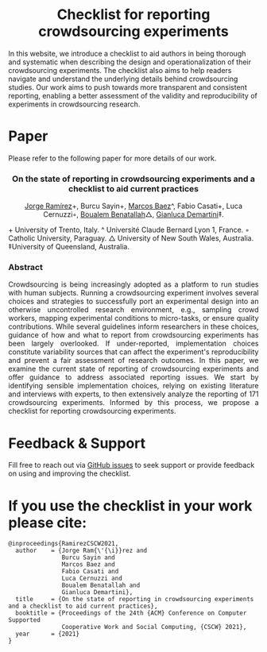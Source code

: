<h1 align="center">Checklist for reporting crowdsourcing experiments</h1>

In this website, we introduce a checklist to aid authors in being thorough and systematic when describing the design and operationalization of their crowdsourcing experiments. The checklist also aims to help readers navigate and understand the underlying details behind crowdsourcing studies. Our work aims to push towards more transparent and consistent reporting, enabling a better assessment of the validity and reproducibility of experiments in crowdsourcing research.


# Paper

Please refer to the following paper for more details of our work.

<h3 align="center">On the state of reporting in crowdsourcing experiments and a checklist to aid current practices</h3>

<p align="center">
<a href="https://jramirez.me/" target="_blank">Jorge Ramírez</a>+, 
Burcu Sayin+, 
<a href="http://disi.unitn.it/~baez/" target="_blank">Marcos Baez</a>^, 
Fabio Casati+, Luca Cernuzzi◦, 
<a href="https://sites.google.com/site/boualembenatallahwebsite/" target="_blank">Boualem Benatallah</a>△, 
<a href="https://www.gianlucademartini.net/" target="_blank"> Gianluca Demartini</a>‡.

<span style="margin-top: 5px; display: block;">+ University of Trento, Italy. ^ Université Claude Bernard Lyon 1, France. ◦ Catholic University, Paraguay. △ University of New South Wales, Australia. ‡University of Queensland, Australia.</span>
</p>


### Abstract

<p align="justify">Crowdsourcing is being increasingly adopted as a platform to run studies with human subjects. Running a crowdsourcing experiment involves several choices and strategies to successfully port an experimental design into an otherwise uncontrolled research environment, e.g., sampling crowd workers, mapping experimental conditions to micro-tasks, or ensure quality contributions. While several guidelines inform researchers in these choices, guidance of how and what to report from crowdsourcing experiments has been largely overlooked. If under-reported, implementation choices constitute variability sources that can affect the experiment's reproducibility and prevent a fair assessment of research outcomes. In this paper, we examine the current state of reporting of crowdsourcing experiments and offer guidance to address associated reporting issues. We start by identifying sensible implementation choices, relying on existing literature and interviews with experts, to then extensively analyze the reporting of 171 crowdsourcing experiments. Informed by this process, we propose a checklist for reporting crowdsourcing experiments.
</p>

# Feedback & Support

Fill free to reach out via [GitHub issues](https://github.com/TrentoCrowdAI/crowdsourcing-checklist/issues) to seek support or provide feedback on using and improving the checklist.


# If you use the checklist in your work please cite:

```
@inproceedings{RamirezCSCW2021,
  author    = {Jorge Ram{\'{\i}}rez and
               Burcu Sayin and
               Marcos Baez and
               Fabio Casati and
               Luca Cernuzzi and
               Boualem Benatallah and
               Gianluca Demartini},
  title     = {On the state of reporting in crowdsourcing experiments and a checklist to aid current practices},
  booktitle = {Proceedings of the 24th {ACM} Conference on Computer Supported
               Cooperative Work and Social Computing, {CSCW} 2021},
  year      = {2021}
}
```
